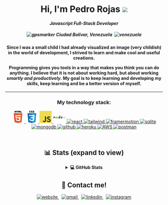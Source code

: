 <h1 align="center">Hi, I'm Pedro Rojas <img src="https://media.giphy.com/media/hvRJCLFzcasrR4ia7z/giphy.gif" width="35"></h1>

<span align="center">
  <span>
    <h4 align="center"><em>Javascript Full-Stack Developer</em>   
    </h4>
    <h5 align="center">
    	<em>
	    <img valign="bottom" src="https://www.svgrepo.com/show/362123/map-marker.svg" alt="gpsmarker" width="16" height="16"/> 
	    <b>Ciudad Bolívar, Venezuela</b>&nbsp;
	    <img valign="bottom" src="https://www.svgrepo.com/show/248930/venezuela.svg" alt="venezuela" width="16" height="16"/> 
	</em>   
    </h4>
</span>

<h4 align="center">Since I was a small child I had already visualized an image (very childish) in the world of development, I strived to learn and make cool and useful creations.
  
Programming gives you tools in a way that makes you think you can do anything.
  I believe that it is not about working hard, but about working <i>smartly and productively</i>.
My goal is to keep learning and developing my skills, keep learning and be a better version of myself.</h4>

<hr>
<h3 align="center">My technology stack:</h3>
  <p align="center">
    <a href="https://www.w3.org/html/" target="_blank"> 
        <img src="https://raw.githubusercontent.com/devicons/devicon/master/icons/html5/html5-original-wordmark.svg" alt="html5" width="40" height="40"/> 
    </a>
    <a href="https://www.w3schools.com/css/" target="_blank"> 
        <img src="https://raw.githubusercontent.com/devicons/devicon/master/icons/css3/css3-original-wordmark.svg" alt="css3" width="40" height="40"/>
    </a>
    <a href="https://developer.mozilla.org/en-US/docs/Web/JavaScript" target="_blank"> 
        <img src="https://raw.githubusercontent.com/devicons/devicon/master/icons/javascript/javascript-original.svg" alt="javascript" width="40" height="40"/>
    </a>
    <a href="https://nodejs.org" target="_blank"> 
        <img src="https://raw.githubusercontent.com/devicons/devicon/master/icons/nodejs/nodejs-original-wordmark.svg" alt="nodejs" width="40" height="40"/>
    </a>
    <a href="https://reactjs.org/" target="_blank"> 
        <img src="https://www.svgrepo.com/show/354259/react.svg" alt="react" width="40" height="40"/>
    </a>
    <a href="https://tailwindcss.com/" target="_blank"> 
        <img src="https://www.svgrepo.com/show/374118/tailwind.svg" alt="tailwind" width="40" height="40"/>
    </a>
    <a href="https://www.framer.com/motion/" target="_blank"> 
        <img src="https://www.svgrepo.com/show/361507/framer-logo.svg" alt="framermotion" width="40" height="40"/>
    </a>
    <a href="https://www.sqlite.org/index.html" target="_blank"> 
        <img src="https://www.vectorlogo.zone/logos/sqlite/sqlite-icon.svg" alt="sqlite" width="40" height="40"/>
    </a>
    <a href="https://mongodb.com/" target="_blank"> 
        <img src="https://www.svgrepo.com/show/331488/mongodb.svg" alt="mongodb" width="40" height="40"/>
    </a>
    <a href="https://github.com/kantar0" target="_blank"> 
        <img src="https://www.vectorlogo.zone/logos/github/github-tile.svg" alt="github" width="40" height="40"/>
    </a>    
    <a href="https://heroku.com" target="_blank"> 
        <img src="https://www.vectorlogo.zone/logos/heroku/heroku-icon.svg" alt="heroku" width="40" height="40"/>
    </a>
    <a href="https://aws.amazon.com/" target="_blank"> 
        <img src="https://www.svgrepo.com/show/373458/aws.svg" alt="AWS" width="40" height="40"/>
    </a>
    <a href="https://www.postman.com/" target="_blank"> 
        <img src="https://www.vectorlogo.zone/logos/getpostman/getpostman-icon.svg" alt="postman" width="40" height="40"/>
    </a>
    
    
  </p>
<br />
    
## 📊 Stats (expand to view)
<details> 
  <summary><b>💻 GitHub Stats</b></summary>
  <br/>
  <p align="center">
    <img src="https://github-readme-stats.vercel.app/api?username=kantar0">
    <br />
    <br />
	  <img src="https://github-readme-stats.vercel.app/api/top-langs/?username=kantar0">
  </p>
</details>

## 📲 Contact me!
<p align="center">
    <a href="https://kantar0.dev/" target="_blank"> 
        <img src="https://kantar0.dev/media/web.svg" alt="website" width="40" height="40"/> 
    </a>  
    &nbsp;
    <a href="mailto:pedro@kantar0.dev" target="_blank"> 
        <img src="https://www.vectorlogo.zone/logos/gmail/gmail-icon.svg" alt="gmail" width="40" height="40"/> 
    </a>  
    &nbsp;
    <a href="https://www.linkedin.com/in/kantar0/" target="_blank"> 
        <img src="https://www.vectorlogo.zone/logos/linkedin/linkedin-icon.svg" alt="linkedin" width="40" height="40"/> 
    </a>  
    &nbsp;
    <a href="https://www.instagram.com/kantar0/" target="_blank"> 
        <img src="https://www.vectorlogo.zone/logos/instagram/instagram-icon.svg" alt="instagram" width="40" height="40"/> 
    </a>  
	
</p>

